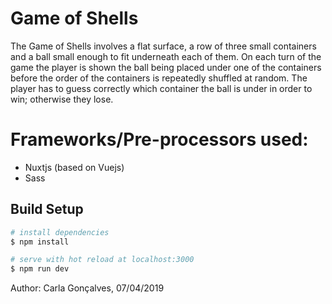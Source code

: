 # Game of Shells

The Game of Shells involves a flat surface, a row of three small containers and a ball small enough to fit underneath each of them. On each turn of the game the player is shown the ball being placed under one of the containers before the order of the containers is repeatedly shuffled at random. The player has to guess correctly which container the ball is under in order to win; otherwise they lose.


# Frameworks/Pre-processors used:
- Nuxtjs (based on Vuejs)
- Sass

## Build Setup

``` bash
# install dependencies
$ npm install

# serve with hot reload at localhost:3000
$ npm run dev
```

Author: Carla Gonçalves, 07/04/2019
